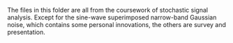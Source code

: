 
The files in this folder are all from the coursework of stochastic signal analysis. Except for the sine-wave superimposed narrow-band Gaussian noise, which contains some personal innovations, the others are survey and presentation.
